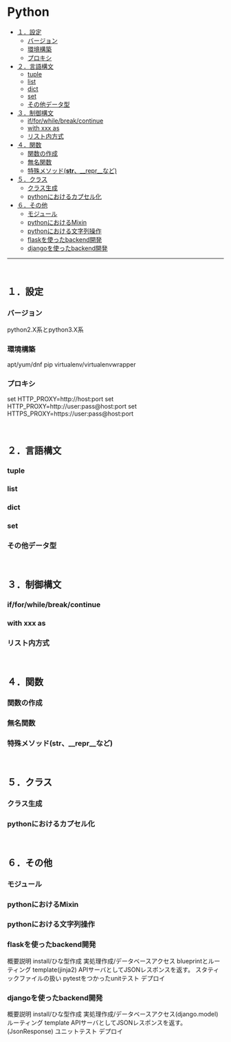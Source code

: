 # Python

<!-- TOC -->

- [１．設定](#１．設定)
    - [バージョン](#バージョン)
    - [環境構築](#環境構築)
    - [プロキシ](#プロキシ)
- [２．言語構文](#２．言語構文)
    - [tuple](#tuple)
    - [list](#list)
    - [dict](#dict)
    - [set](#set)
    - [その他データ型](#その他データ型)
- [３．制御構文](#３．制御構文)
    - [if/for/while/break/continue](#ifforwhilebreakcontinue)
    - [with xxx as](#with-xxx-as)
    - [リスト内方式](#リスト内方式)
- [４．関数](#４．関数)
    - [関数の作成](#関数の作成)
    - [無名関数](#無名関数)
    - [特殊メソッド(__str__、__repr__など)](#特殊メソッド__str____repr__など)
- [５．クラス](#５．クラス)
    - [クラス生成](#クラス生成)
    - [pythonにおけるカプセル化](#pythonにおけるカプセル化)
- [６．その他](#６．その他)
    - [モジュール](#モジュール)
    - [pythonにおけるMixin](#pythonにおけるmixin)
    - [pythonにおける文字列操作](#pythonにおける文字列操作)
    - [flaskを使ったbackend開発](#flaskを使ったbackend開発)
    - [djangoを使ったbackend開発](#djangoを使ったbackend開発)

<!-- /TOC -->
---
<br>
<!-- NEXT INDENT -->

<a id="markdown-１．設定" name="１．設定"></a>
## １．設定

<a id="markdown-バージョン" name="バージョン"></a>
###  バージョン
python2.X系とpython3.X系

<a id="markdown-環境構築" name="環境構築"></a>
###  環境構築
apt/yum/dnf
pip
virtualenv/virtualenvwrapper

<a id="markdown-プロキシ" name="プロキシ"></a>
###  プロキシ
set HTTP_PROXY=http://host:port
set HTTP_PROXY=http://user:pass@host:port
set HTTPS_PROXY=https://user:pass@host:port

<br>
<!-- NEXT INDENT -->

<a id="markdown-２．言語構文" name="２．言語構文"></a>
## ２．言語構文

<a id="markdown-tuple" name="tuple"></a>
###  tuple
<a id="markdown-list" name="list"></a>
###  list
<a id="markdown-dict" name="dict"></a>
###  dict
<a id="markdown-set" name="set"></a>
###  set
<a id="markdown-その他データ型" name="その他データ型"></a>
###  その他データ型

<br>
<!-- NEXT INDENT -->

<a id="markdown-３．制御構文" name="３．制御構文"></a>
## ３．制御構文

<a id="markdown-ifforwhilebreakcontinue" name="ifforwhilebreakcontinue"></a>
###  if/for/while/break/continue
<a id="markdown-with-xxx-as" name="with-xxx-as"></a>
###  with xxx as
<a id="markdown-リスト内方式" name="リスト内方式"></a>
###  リスト内方式

<br>
<!-- NEXT INDENT -->

<a id="markdown-４．関数" name="４．関数"></a>
## ４．関数

<a id="markdown-関数の作成" name="関数の作成"></a>
###  関数の作成
<a id="markdown-無名関数" name="無名関数"></a>
###  無名関数
<a id="markdown-特殊メソッド__str____repr__など" name="特殊メソッド__str____repr__など"></a>
###  特殊メソッド(__str__、__repr__など)

<br>
<!-- NEXT INDENT -->

<a id="markdown-５．クラス" name="５．クラス"></a>
## ５．クラス

<a id="markdown-クラス生成" name="クラス生成"></a>
###  クラス生成
<a id="markdown-pythonにおけるカプセル化" name="pythonにおけるカプセル化"></a>
###  pythonにおけるカプセル化

<br>
<!-- NEXT INDENT -->

<a id="markdown-６．その他" name="６．その他"></a>
## ６．その他

<a id="markdown-モジュール" name="モジュール"></a>
###  モジュール
<a id="markdown-pythonにおけるmixin" name="pythonにおけるmixin"></a>
###  pythonにおけるMixin
<a id="markdown-pythonにおける文字列操作" name="pythonにおける文字列操作"></a>
###  pythonにおける文字列操作
<a id="markdown-flaskを使ったbackend開発" name="flaskを使ったbackend開発"></a>
###  flaskを使ったbackend開発
概要説明
install/ひな型作成
実処理作成/データベースアクセス
blueprintとルーティング
template(jinja2)
APIサーバとしてJSONレスポンスを返す。
スタティックファイルの扱い
pytestをつかったunitテスト
デプロイ
<a id="markdown-djangoを使ったbackend開発" name="djangoを使ったbackend開発"></a>
###  djangoを使ったbackend開発
概要説明
install/ひな型作成
実処理作成/データベースアクセス(django.model)
ルーティング
template
APIサーバとしてJSONレスポンスを返す。(JsonResponse)
ユニットテスト
デプロイ

<br>
<!-- NEXT INDENT -->